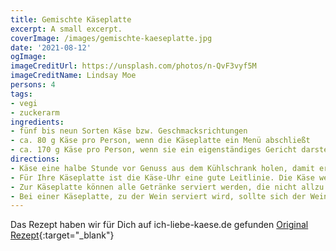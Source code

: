 ```yaml
---
title: Gemischte Käseplatte
excerpt: A small excerpt.
coverImage: /images/gemischte-kaeseplatte.jpg
date: '2021-08-12'
ogImage:
imageCreditUrl: https://unsplash.com/photos/n-QvF3vyf5M
imageCreditName: Lindsay Moe
persons: 4
tags:
- vegi
- zuckerarm
ingredients:
- fünf bis neun Sorten Käse bzw. Geschmacksrichtungen
- ca. 80 g Käse pro Person, wenn die Käseplatte ein Menü abschließt
- ca. 170 g Käse pro Person, wenn sie ein eigenständiges Gericht darstellt
directions:
- Käse eine halbe Stunde vor Genuss aus dem Kühlschrank holen, damit er sein volles Aroma entfalten kann – ausgenommen Frischkäse, den du am besten frisch gekühlt servierst.
- Für Ihre Käseplatte ist die Käse-Uhr eine gute Leitlinie. Die Käse werden von mild nach würzig angeordnet. Die Reihenfolge, in der der Käse auch genossen wird.
- Zur Käseplatte können alle Getränke serviert werden, die nicht allzu viel Säure enthalten. Käse und Wein oder Käse und Aperitif ergänzen sich wunderbar.
- Bei einer Käseplatte, zu der Wein serviert wird, sollte sich der Wein am kräftigsten Käse orientieren. Ein milder, lieblicher Weißwein harmoniert mit fast allen Käsesorten.
---
```

Das Rezept haben wir für Dich auf ich-liebe-kaese.de gefunden [Original Rezept](
https://ich-liebe-kaese.de/inspiration/kaeseplatten/){:target="_blank"}
